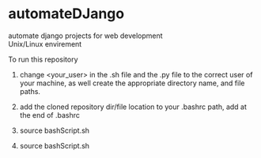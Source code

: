 # automateDJango
automate django projects for web development  
Unix/Linux envirement


To run this repository

1) change <your_user> in the .sh file and the .py file to the correct user of your machine, as well create the appropriate directory name, and file paths. 

2) add the cloned repository dir/file location to your .bashrc path, add at the end of .bashrc

3) source bashScript.sh

4) source bashScript.sh 
